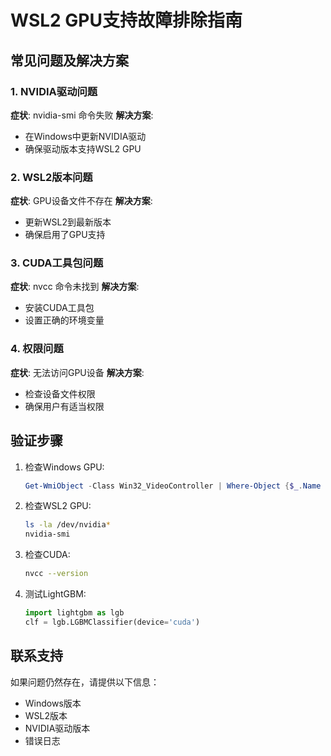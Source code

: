 # WSL2 GPU支持故障排除指南

## 常见问题及解决方案

### 1. NVIDIA驱动问题
**症状**: nvidia-smi 命令失败
**解决方案**:
- 在Windows中更新NVIDIA驱动
- 确保驱动版本支持WSL2 GPU

### 2. WSL2版本问题
**症状**: GPU设备文件不存在
**解决方案**:
- 更新WSL2到最新版本
- 确保启用了GPU支持

### 3. CUDA工具包问题
**症状**: nvcc 命令未找到
**解决方案**:
- 安装CUDA工具包
- 设置正确的环境变量

### 4. 权限问题
**症状**: 无法访问GPU设备
**解决方案**:
- 检查设备文件权限
- 确保用户有适当权限

## 验证步骤

1. 检查Windows GPU:
   ```powershell
   Get-WmiObject -Class Win32_VideoController | Where-Object {$_.Name -like '*NVIDIA*'}
   ```

2. 检查WSL2 GPU:
   ```bash
   ls -la /dev/nvidia*
   nvidia-smi
   ```

3. 检查CUDA:
   ```bash
   nvcc --version
   ```

4. 测试LightGBM:
   ```python
   import lightgbm as lgb
   clf = lgb.LGBMClassifier(device='cuda')
   ```

## 联系支持

如果问题仍然存在，请提供以下信息：
- Windows版本
- WSL2版本
- NVIDIA驱动版本
- 错误日志
